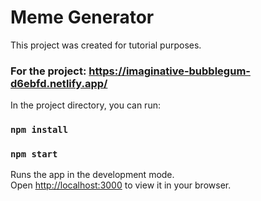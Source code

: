 # Meme Generator

This project was created for tutorial purposes.

### For the project: https://imaginative-bubblegum-d6ebfd.netlify.app/

In the project directory, you can run:

### `npm install`

### `npm start`

Runs the app in the development mode.\
Open [http://localhost:3000](http://localhost:3000) to view it in your browser.
